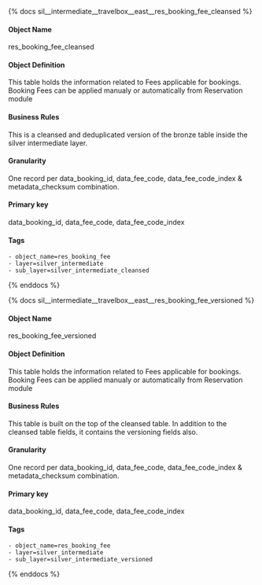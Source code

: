 {% docs sil__intermediate__travelbox__east__res_booking_fee_cleansed %}

#### Object Name
res_booking_fee_cleansed

#### Object Definition
This table holds the information related to Fees applicable for bookings. Booking Fees can be applied manualy or automatically from Reservation module

#### Business Rules
This is a cleansed and deduplicated version of the bronze table inside the silver intermediate layer.

#### Granularity
One record per data_booking_id, data_fee_code, data_fee_code_index & metadata_checksum combination.

#### Primary key
data_booking_id, data_fee_code, data_fee_code_index

#### Tags
    - object_name=res_booking_fee
    - layer=silver_intermediate
    - sub_layer=silver_intermediate_cleansed

{% enddocs %}

{% docs sil__intermediate__travelbox__east__res_booking_fee_versioned %}

#### Object Name
res_booking_fee_versioned

#### Object Definition
This table holds the information related to Fees applicable for bookings. Booking Fees can be applied manualy or automatically from Reservation module

#### Business Rules
This table is built on the top of the cleansed table. In addition to the cleansed table fields, it contains the versioning fields also.

#### Granularity
One record per data_booking_id, data_fee_code, data_fee_code_index & metadata_checksum combination.

#### Primary key
data_booking_id, data_fee_code, data_fee_code_index

#### Tags
    - object_name=res_booking_fee
    - layer=silver_intermediate
    - sub_layer=silver_intermediate_versioned

{% enddocs %}
